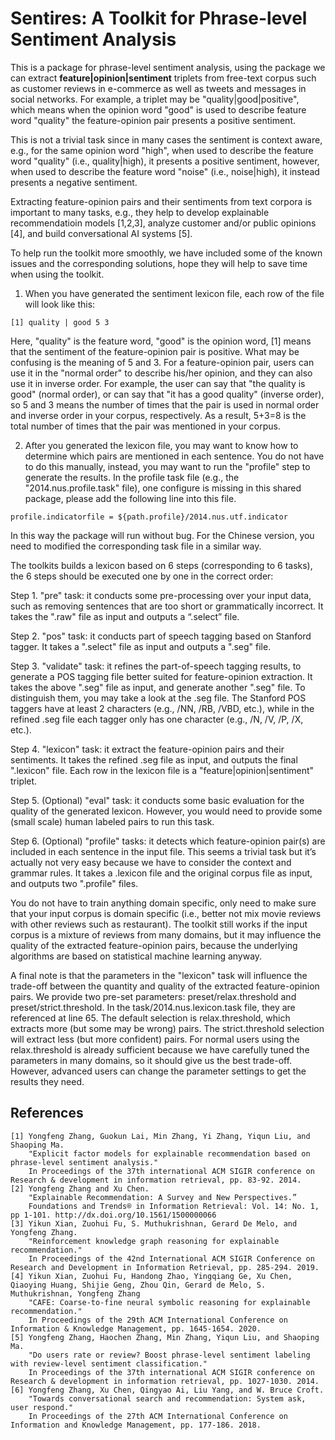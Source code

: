 # Sentires: A Toolkit for Phrase-level Sentiment Analysis

This is a package for phrase-level sentiment analysis, using the package we can extract **feature|opinion|sentiment** triplets from free-text corpus such as customer reviews in e-commerce as well as tweets and messages in social networks. For example, a triplet may be "quality|good|positive", which means when the opinion word "good" is used to describe feature word "quality" the feature-opinion pair presents a positive sentiment. 

This is not a trivial task since in many cases the sentiment is context aware, e.g., for the same opinion word "high", when used to describe the feature word "quality" (i.e., quality|high), it presents a positive sentiment, however, when used to describe the feature word "noise" (i.e., noise|high), it instead presents a negative sentiment.

Extracting feature-opinion pairs and their sentiments from text corpora is important to many tasks, e.g., they help to develop explainable recommendatioin models [1,2,3], analyze customer and/or public opinions [4], and build conversational AI systems [5].

To help run the toolkit more smoothly, we have included some of the known issues and the corresponding solutions, hope they will help to save time when using the toolkit.


1. When you have generated the sentiment lexicon file, each row of the file will look like this: 

```
[1] quality | good 5 3
```

Here, "quality" is the feature word, "good" is the opinion word, [1] means that the sentiment of the feature-opinion pair is positive. What may be confusing is the meaning of 5 and 3. For a feature-opinion pair, users can use it in the "normal order" to describe his/her opinion, and they can also use it in inverse order. For example, the user can say that "the quality is good" (normal order), or can say that "it has a good quality" (inverse order), so 5 and 3 means the number of times that the pair is used in normal order and inverse order in your corpus, respectively. As a result, 5+3=8 is the total number of times that the pair was mentioned in your corpus.

2. After you generated the lexicon file, you may want to know how to determine which pairs are mentioned in each sentence. You do not have to do this manually, instead, you may want to run the "profile" step to generate the results. In the profile task file (e.g., the "2014.nus.profile.task" file), one configure is missing in this shared package, please add the following line into this file.

```
profile.indicatorfile = ${path.profile}/2014.nus.utf.indicator
```

In this way the package will run without bug. For the Chinese version, you need to modified the corresponding task file in a similar way.

The toolkits builds a lexicon based on 6 steps (corresponding to 6 tasks), the 6 steps should be executed one by one in the correct order:

Step 1. "pre" task: it conducts some pre-processing over your input data, such as removing sentences that are too short or grammatically incorrect. It takes the ".raw" file as input and outputs a “.select” file.

Step 2. "pos" task: it conducts part of speech tagging based on Stanford tagger. It takes a ".select" file as input and outputs a ".seg" file.

Step 3. "validate" task: it refines the part-of-speech tagging results, to generate a POS tagging file better suited for feature-opinion extraction. It takes the above ".seg" file as input, and generate another ".seg" file. To distinguish them, you may take a look at the .seg file. The Stanford POS taggers have at least 2 characters (e.g., /NN, /RB, /VBD, etc.), while in the refined .seg file each tagger only has one character (e.g., /N, /V, /P, /X, etc.).

Step 4. "lexicon" task: it extract the feature-opinion pairs and their sentiments. It takes the refined .seg file as input, and outputs the final ".lexicon" file. Each row in the lexicon file is a "feature|opinion|sentiment" triplet.

Step 5. (Optional) "eval" task: it conducts some basic evaluation for the quality of the generated lexicon. However, you would need to provide some (small scale) human labeled pairs to run this task.

Step 6. (Optional) "profile" tasks: it detects which feature-opinion pair(s) are included in each sentence in the input file. This seems a trivial task but it’s actually not very easy because we have to consider the context and grammar rules. It takes a .lexicon file and the original corpus file as input, and outputs two ".profile" files.

You do not have to train anything domain specific, only need to make sure that your input corpus is domain specific (i.e., better not mix movie reviews with other reviews such as restaurant). The toolkit still works if the input corpus is a mixture of reviews from many domains, but it may influence the quality of the extracted feature-opinion pairs, because the underlying algorithms are based on statistical machine learning anyway.

A final note is that the parameters in the "lexicon" task will influence the trade-off between the quantity and quality of the extracted feature-opinion pairs. We provide two pre-set parameters: preset/relax.threshold and preset/strict.threshold. In the task/2014.nus.lexicon.task file, they are referenced at line 65. The default selection is relax.threshold, which extracts more (but some may be wrong) pairs. The strict.threshold selection will extract less (but more confident) pairs. For normal users using the relax.threshold is already sufficient because we have carefully tuned the parameters in many domains, so it should give us the best trade-off. However, advanced users can change the parameter settings to get the results they need.


## References
```
[1] Yongfeng Zhang, Guokun Lai, Min Zhang, Yi Zhang, Yiqun Liu, and Shaoping Ma. 
    "Explicit factor models for explainable recommendation based on phrase-level sentiment analysis." 
    In Proceedings of the 37th international ACM SIGIR conference on Research & development in information retrieval, pp. 83-92. 2014.
[2] Yongfeng Zhang and Xu Chen. 
    "Explainable Recommendation: A Survey and New Perspectives.” 
    Foundations and Trends® in Information Retrieval: Vol. 14: No. 1, pp 1-101. http://dx.doi.org/10.1561/1500000066
[3] Yikun Xian, Zuohui Fu, S. Muthukrishnan, Gerard De Melo, and Yongfeng Zhang. 
    "Reinforcement knowledge graph reasoning for explainable recommendation." 
    In Proceedings of the 42nd International ACM SIGIR Conference on Research and Development in Information Retrieval, pp. 285-294. 2019.
[4] Yikun Xian, Zuohui Fu, Handong Zhao, Yingqiang Ge, Xu Chen, Qiaoying Huang, Shijie Geng, Zhou Qin, Gerard de Melo, S. Muthukrishnan, Yongfeng Zhang
    "CAFE: Coarse-to-fine neural symbolic reasoning for explainable recommendation." 
    In Proceedings of the 29th ACM International Conference on Information & Knowledge Management, pp. 1645-1654. 2020.
[5] Yongfeng Zhang, Haochen Zhang, Min Zhang, Yiqun Liu, and Shaoping Ma.
    "Do users rate or review? Boost phrase-level sentiment labeling with review-level sentiment classification." 
    In Proceedings of the 37th international ACM SIGIR conference on Research & development in information retrieval, pp. 1027-1030. 2014.
[6] Yongfeng Zhang, Xu Chen, Qingyao Ai, Liu Yang, and W. Bruce Croft. 
    "Towards conversational search and recommendation: System ask, user respond." 
    In Proceedings of the 27th ACM International Conference on Information and Knowledge Management, pp. 177-186. 2018.
```
